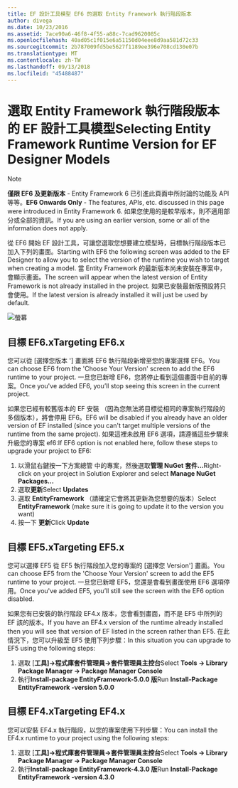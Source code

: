 ```yaml
---
title: EF 設計工具模型 EF6 的選取 Entity Framework 執行階段版本
author: divega
ms.date: 10/23/2016
ms.assetid: 7ace90a6-46f8-4f55-a88c-7cad9620085c
ms.openlocfilehash: 40ad05c1f015e6a51150d04eee8d9aa581d72c33
ms.sourcegitcommit: 2b787009fd5be5627f1189ee396e708cd130e07b
ms.translationtype: MT
ms.contentlocale: zh-TW
ms.lasthandoff: 09/13/2018
ms.locfileid: "45488487"
---
```

# <a name="selecting-entity-framework-runtime-version-for-ef-designer-models"></a><span data-ttu-id="958d1-102">選取 Entity Framework 執行階段版本的 EF 設計工具模型</span><span class="sxs-lookup"><span data-stu-id="958d1-102">Selecting Entity Framework Runtime Version for EF Designer Models</span></span>
> [!NOTE]
> <span data-ttu-id="958d1-103">**僅限 EF6 及更新版本** - Entity Framework 6 已引進此頁面中所討論的功能及 API 等等。</span><span class="sxs-lookup"><span data-stu-id="958d1-103">**EF6 Onwards Only** - The features, APIs, etc. discussed in this page were introduced in Entity Framework 6.</span></span> <span data-ttu-id="958d1-104">如果您使用的是較早版本，則不適用部分或全部的資訊。</span><span class="sxs-lookup"><span data-stu-id="958d1-104">If you are using an earlier version, some or all of the information does not apply.</span></span>

<span data-ttu-id="958d1-105">從 EF6 開始 EF 設計工具，可讓您選取您想要建立模型時，目標執行階段版本已加入下列的畫面。</span><span class="sxs-lookup"><span data-stu-id="958d1-105">Starting with EF6 the following screen was added to the EF Designer to allow you to select the version of the runtime you wish to target when creating a model.</span></span> <span data-ttu-id="958d1-106">當 Entity Framework 的最新版本尚未安裝在專案中，會顯示畫面。</span><span class="sxs-lookup"><span data-stu-id="958d1-106">The screen will appear when the latest version of Entity Framework is not already installed in the project.</span></span> <span data-ttu-id="958d1-107">如果已安裝最新版預設將只會使用。</span><span class="sxs-lookup"><span data-stu-id="958d1-107">If the latest version is already installed it will just be used by default.</span></span>

![螢幕](~/ef6/media/screen.png)


## <a name="targeting-ef6x"></a><span data-ttu-id="958d1-109">目標 EF6.x</span><span class="sxs-lookup"><span data-stu-id="958d1-109">Targeting EF6.x</span></span>

<span data-ttu-id="958d1-110">您可以從 [選擇您版本 '] 畫面將 EF6 執行階段新增至您的專案選擇 EF6。</span><span class="sxs-lookup"><span data-stu-id="958d1-110">You can choose EF6 from the 'Choose Your Version' screen to add the EF6 runtime to your project.</span></span> <span data-ttu-id="958d1-111">一旦您已新增 EF6，您將停止看到這個畫面中目前的專案。</span><span class="sxs-lookup"><span data-stu-id="958d1-111">Once you've added EF6, you’ll stop seeing this screen in the current project.</span></span>

<span data-ttu-id="958d1-112">如果您已經有較舊版本的 EF 安裝 （因為您無法將目標從相同的專案執行階段的多個版本），將會停用 EF6。</span><span class="sxs-lookup"><span data-stu-id="958d1-112">EF6 will be disabled if you already have an older version of EF installed (since you can't target multiple versions of the runtime from the same project).</span></span> <span data-ttu-id="958d1-113">如果這裡未啟用 EF6 選項，請遵循這些步驟來升級您的專案 ef6:</span><span class="sxs-lookup"><span data-stu-id="958d1-113">If EF6 option is not enabled here, follow these steps to upgrade your project to EF6:</span></span>

1.  <span data-ttu-id="958d1-114">以滑鼠右鍵按一下方案總管 中的專案，然後選取**管理 NuGet 套件...**</span><span class="sxs-lookup"><span data-stu-id="958d1-114">Right-click on your project in Solution Explorer and select **Manage NuGet Packages...**</span></span>
2.  <span data-ttu-id="958d1-115">選取**更新**</span><span class="sxs-lookup"><span data-stu-id="958d1-115">Select **Updates**</span></span>
3.  <span data-ttu-id="958d1-116">選取  **EntityFramework** （請確定它會將其更新為您想要的版本）</span><span class="sxs-lookup"><span data-stu-id="958d1-116">Select **EntityFramework** (make sure it is going to update it to the version you want)</span></span>
4.  <span data-ttu-id="958d1-117">按一下 **更新**</span><span class="sxs-lookup"><span data-stu-id="958d1-117">Click **Update**</span></span>

 

## <a name="targeting-ef5x"></a><span data-ttu-id="958d1-118">目標 EF5.x</span><span class="sxs-lookup"><span data-stu-id="958d1-118">Targeting EF5.x</span></span>

<span data-ttu-id="958d1-119">您可以選擇 EF5 從 EF5 執行階段加入您的專案的 [選擇您 Version'] 畫面。</span><span class="sxs-lookup"><span data-stu-id="958d1-119">You can choose EF5 from the 'Choose Your Version' screen to add the EF5 runtime to your project.</span></span> <span data-ttu-id="958d1-120">一旦您已新增 EF5，您還是會看到畫面使用 EF6 選項停用。</span><span class="sxs-lookup"><span data-stu-id="958d1-120">Once you've added EF5, you’ll still see the screen with the EF6 option disabled.</span></span>

<span data-ttu-id="958d1-121">如果您有已安裝的執行階段 EF4.x 版本，您會看到畫面，而不是 EF5 中所列的 EF 該的版本。</span><span class="sxs-lookup"><span data-stu-id="958d1-121">If you have an EF4.x version of the runtime already installed then you will see that version of EF listed in the screen rather than EF5.</span></span> <span data-ttu-id="958d1-122">在此情況下，您可以升級至 EF5 使用下列步驟：</span><span class="sxs-lookup"><span data-stu-id="958d1-122">In this situation you can upgrade to EF5 using the following steps:</span></span>

1.  <span data-ttu-id="958d1-123">選取 [**工具]-&gt;程式庫套件管理員-&gt;套件管理員主控台**</span><span class="sxs-lookup"><span data-stu-id="958d1-123">Select **Tools -&gt; Library Package Manager -&gt; Package Manager Console**</span></span>
2.  <span data-ttu-id="958d1-124">執行**Install-package EntityFramework-5.0.0 版**</span><span class="sxs-lookup"><span data-stu-id="958d1-124">Run **Install-Package EntityFramework -version 5.0.0**</span></span>

 

## <a name="targeting-ef4x"></a><span data-ttu-id="958d1-125">目標 EF4.x</span><span class="sxs-lookup"><span data-stu-id="958d1-125">Targeting EF4.x</span></span>

<span data-ttu-id="958d1-126">您可以安裝 EF4.x 執行階段，以您的專案使用下列步驟：</span><span class="sxs-lookup"><span data-stu-id="958d1-126">You can install the EF4.x runtime to your project using the following steps:</span></span>

1.  <span data-ttu-id="958d1-127">選取 [**工具]-&gt;程式庫套件管理員-&gt;套件管理員主控台**</span><span class="sxs-lookup"><span data-stu-id="958d1-127">Select **Tools -&gt; Library Package Manager -&gt; Package Manager Console**</span></span>
2.  <span data-ttu-id="958d1-128">執行**Install-package EntityFramework-4.3.0 版**</span><span class="sxs-lookup"><span data-stu-id="958d1-128">Run **Install-Package EntityFramework -version 4.3.0**</span></span>

